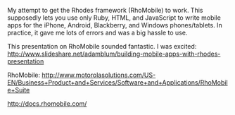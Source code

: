 My attempt to get the Rhodes framework (RhoMobile) to work. This supposedly lets you use only Ruby, HTML, and JavaScript to write mobile apps for the iPhone, Android, Blackberry, and Windows phones/tablets. In practice, it gave me lots of errors and was a big hassle to use.

This presentation on RhoMobile sounded fantastic. I was excited: 
http://www.slideshare.net/adamblum/building-mobile-apps-with-rhodes-presentation

RhoMobile:
http://www.motorolasolutions.com/US-EN/Business+Product+and+Services/Software+and+Applications/RhoMobile+Suite

http://docs.rhomobile.com/
